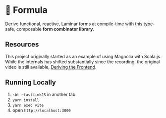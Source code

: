 # 🧪 Formula

Derive functional, reactive, Laminar forms at compile-time with this type-safe, composable **form combinator library**.

## Resources

This project originally started as an example of using Magnolia with Scala.js. While the internals has shifted substantially since the recording, the original video is still available, [Deriving the Frontend](https://youtu.be/JHriftPO62I).

## Running Locally

1. `sbt ~fastLinkJS` in another tab.
2. `yarn install`
3. `yarn exec vite`
4. open `http://localhost:3000`
